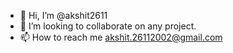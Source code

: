 - 👋 Hi, I’m @akshit2611
- 💞️ I’m looking to collaborate on any project. 
- 📫 How to reach me akshit.26112002@gmail.com


<!---
akshit2611/akshit2611 is a ✨ special ✨ repository because its `README.md` (this file) appears on your GitHub profile.
You can click the Preview link to take a look at your changes.
--->
